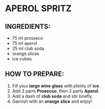 # APEROL SPRITZ

## INGREDIENTS:

- 75 ml prosseco
- 75 ml aperol
- 25 ml club soda 
- orange slices
- ice cubes

## HOW TO PREPARE:

1. Fill your **large wine glass** with plenty of **ice**.
2. Add 3 parts **Prosecco**, then 2 parts **Aperol**.
3. Add a dash of **club soda** and stir briefly.
4.  Garnish with an **orange slice** and enjoy!